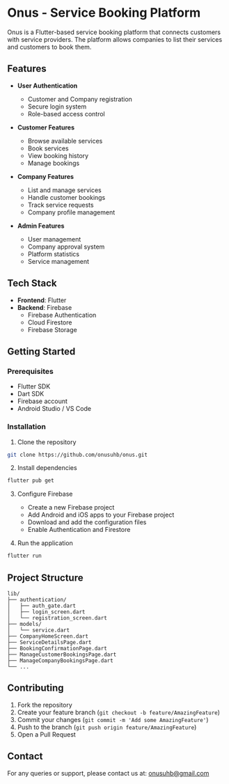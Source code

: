 # Onus - Service Booking Platform

Onus is a Flutter-based service booking platform that connects customers with service providers. The platform allows companies to list their services and customers to book them.

## Features

- **User Authentication**
  - Customer and Company registration
  - Secure login system
  - Role-based access control

- **Customer Features**
  - Browse available services
  - Book services
  - View booking history
  - Manage bookings

- **Company Features**
  - List and manage services
  - Handle customer bookings
  - Track service requests
  - Company profile management

- **Admin Features**
  - User management
  - Company approval system
  - Platform statistics
  - Service management

## Tech Stack

- **Frontend**: Flutter
- **Backend**: Firebase
  - Firebase Authentication
  - Cloud Firestore
  - Firebase Storage

## Getting Started

### Prerequisites

- Flutter SDK
- Dart SDK
- Firebase account
- Android Studio / VS Code

### Installation

1. Clone the repository
```bash
git clone https://github.com/onusuhb/onus.git
```

2. Install dependencies
```bash
flutter pub get
```

3. Configure Firebase
   - Create a new Firebase project
   - Add Android and iOS apps to your Firebase project
   - Download and add the configuration files
   - Enable Authentication and Firestore

4. Run the application
```bash
flutter run
```

## Project Structure

```
lib/
├── authentication/
│   ├── auth_gate.dart
│   ├── login_screen.dart
│   └── registration_screen.dart
├── models/
│   └── service.dart
├── CompanyHomeScreen.dart
├── ServiceDetailsPage.dart
├── BookingConfirmationPage.dart
├── ManageCustomerBookingsPage.dart
├── ManageCompanyBookingsPage.dart
└── ...
```

## Contributing

1. Fork the repository
2. Create your feature branch (`git checkout -b feature/AmazingFeature`)
3. Commit your changes (`git commit -m 'Add some AmazingFeature'`)
4. Push to the branch (`git push origin feature/AmazingFeature`)
5. Open a Pull Request


## Contact

For any queries or support, please contact us at: onusuhb@gmail.com

